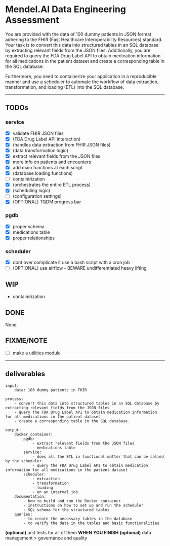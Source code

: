 
# Mendel.AI Data Engineering Assessment

You are provided with the data of 100 dummy patients in JSON format adhering to the FHIR (Fast Healthcare Interoperability Resources) standard. Your task is to convert this data into structured tables in an SQL database by extracting relevant fields from the JSON files. Additionally, you are required to query the FDA Drug Label API to obtain medication information for all medications in the patient dataset and create a corresponding table in the SQL database.

Furthermore, you need to containerize your application in a reproducible manner and use a scheduler to automate the workflow of data extraction, transformation, and loading (ETL) into the SQL database.

---

## TODOs

### service

- [x] validate FHIR JSON files
- [x] (FDA Drug Label API interaction)
- [x] (handles data extraction from FHIR JSON files)
- [x] (data transformation logic)
- [x] extract relevant fields from the JSON files
- [x] more info on patients and encounters
- [x] add main functions at each script
- [x] (database loading functions)
- [ ] containirization
- [x] (orchestrates the entire ETL process)
- [x] (scheduling logic)
- [ ] (configuration settings)
- [x] (OPTIONAL) TQDM progress bar

### pgdb

- [x] proper schema
- [x] medications table
- [x] proper relationships

### scheduler

- [x] dont over complicate it use a bash script with a cron job
- [ ] (OPTIONAL) use airflow - BEWARE undifferentiated heavy lifting

## WIP

- containirization

## DONE

None

## FIXME/NOTE

- [ ] make a utilities module

---

## deliverables

```YML
input:
    data: 100 dummy patients in FHIR

process:
    - convert this data into structured tables in an SQL database by extracting relevant fields from the JSON files
    - query the FDA Drug Label API to obtain medication information for all medications in the patient dataset
    - create a corresponding table in the SQL database.

output:
    docker_container:
        pgdb:
            - extract relevant fields from the JSON files
            - medications table
        service:
            - does all the ETL in functional matter that can be called by the scheduler
            - query the FDA Drug Label API to obtain medication information for all medications in the patient dataset
        scheduler: 
            - extraction
            - transformation
            - loading
            - on an interval job
    documentation:
        - how to build and run the Docker container
        - Instructions on how to set up and run the scheduler
        - SQL schema for the structured tables
    queries:
        - to create the necessary tables in the database
        - to verify the data in the tables and basic functionalities
```

**(optional)** unit tests for all of them **WHEN YOU FINISH**
**(optional)** data management > governance and quality

